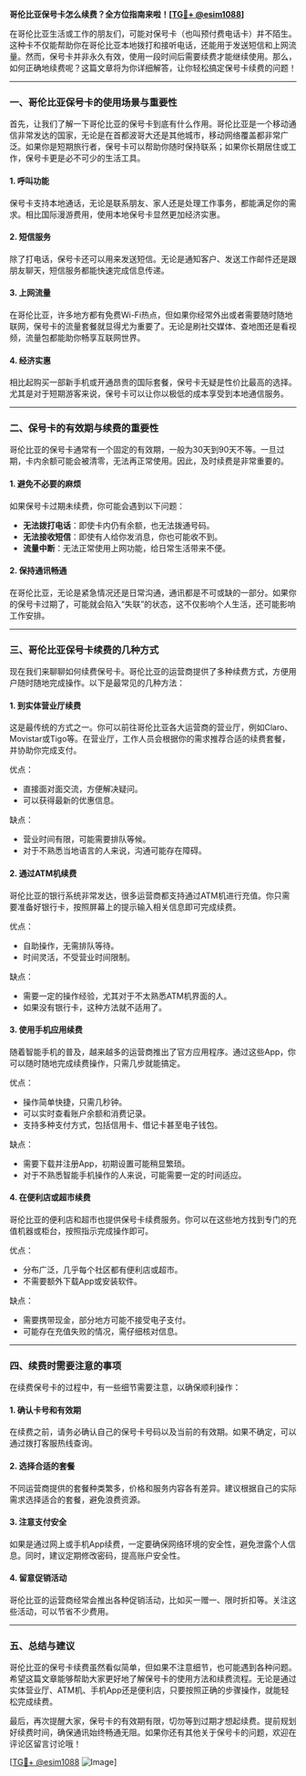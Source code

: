 **哥伦比亚保号卡怎么续费？全方位指南来啦！[[TG💪+ @esim1088](https://t.me/s/esim1088)]**

在哥伦比亚生活或工作的朋友们，可能对保号卡（也叫预付费电话卡）并不陌生。这种卡不仅能帮助你在哥伦比亚本地拨打和接听电话，还能用于发送短信和上网流量。然而，保号卡并非永久有效，使用一段时间后需要续费才能继续使用。那么，如何正确地续费呢？这篇文章将为你详细解答，让你轻松搞定保号卡续费的问题！

---

### 一、哥伦比亚保号卡的使用场景与重要性

首先，让我们了解一下哥伦比亚的保号卡到底有什么作用。哥伦比亚是一个移动通信非常发达的国家，无论是在首都波哥大还是其他城市，移动网络覆盖都非常广泛。如果你是短期旅行者，保号卡可以帮助你随时保持联系；如果你长期居住或工作，保号卡更是必不可少的生活工具。

#### 1. 呼叫功能
保号卡支持本地通话，无论是联系朋友、家人还是处理工作事务，都能满足你的需求。相比国际漫游费用，使用本地保号卡显然更加经济实惠。

#### 2. 短信服务
除了打电话，保号卡还可以用来发送短信。无论是通知客户、发送工作邮件还是跟朋友聊天，短信服务都能快速完成信息传递。

#### 3. 上网流量
在哥伦比亚，许多地方都有免费Wi-Fi热点，但如果你经常外出或者需要随时随地联网，保号卡的流量套餐就显得尤为重要了。无论是刷社交媒体、查地图还是看视频，流量包都能助你畅享互联网世界。

#### 4. 经济实惠
相比起购买一部新手机或开通昂贵的国际套餐，保号卡无疑是性价比最高的选择。尤其是对于短期游客来说，保号卡可以让你以极低的成本享受到本地通信服务。

---

### 二、保号卡的有效期与续费的重要性

哥伦比亚的保号卡通常有一个固定的有效期，一般为30天到90天不等。一旦过期，卡内余额可能会被清零，无法再正常使用。因此，及时续费是非常重要的。

#### 1. 避免不必要的麻烦
如果保号卡过期未续费，你可能会遇到以下问题：
- **无法拨打电话**：即使卡内仍有余额，也无法拨通号码。
- **无法接收短信**：即使有人给你发消息，你也可能收不到。
- **流量中断**：无法正常使用上网功能，给日常生活带来不便。

#### 2. 保持通讯畅通
在哥伦比亚，无论是紧急情况还是日常沟通，通讯都是不可或缺的一部分。如果你的保号卡过期了，可能就会陷入“失联”的状态，这不仅影响个人生活，还可能影响工作安排。

---

### 三、哥伦比亚保号卡续费的几种方式

现在我们来聊聊如何续费保号卡。哥伦比亚的运营商提供了多种续费方式，方便用户随时随地完成操作。以下是最常见的几种方法：

#### 1. 到实体营业厅续费
这是最传统的方式之一。你可以前往哥伦比亚各大运营商的营业厅，例如Claro、Movistar或Tigo等。在营业厅，工作人员会根据你的需求推荐合适的续费套餐，并协助你完成支付。

优点：
- 直接面对面交流，方便解决疑问。
- 可以获得最新的优惠信息。

缺点：
- 营业时间有限，可能需要排队等候。
- 对于不熟悉当地语言的人来说，沟通可能存在障碍。

#### 2. 通过ATM机续费
哥伦比亚的银行系统非常发达，很多运营商都支持通过ATM机进行充值。你只需要准备好银行卡，按照屏幕上的提示输入相关信息即可完成续费。

优点：
- 自助操作，无需排队等待。
- 时间灵活，不受营业时间限制。

缺点：
- 需要一定的操作经验，尤其对于不太熟悉ATM机界面的人。
- 如果没有银行卡，这种方法就不适用了。

#### 3. 使用手机应用续费
随着智能手机的普及，越来越多的运营商推出了官方应用程序。通过这些App，你可以随时随地完成续费操作，只需几步就能搞定。

优点：
- 操作简单快捷，只需几秒钟。
- 可以实时查看账户余额和消费记录。
- 支持多种支付方式，包括信用卡、借记卡甚至电子钱包。

缺点：
- 需要下载并注册App，初期设置可能稍显繁琐。
- 对于不熟悉智能手机操作的人来说，可能需要一定的时间适应。

#### 4. 在便利店或超市续费
哥伦比亚的便利店和超市也提供保号卡续费服务。你可以在这些地方找到专门的充值机器或柜台，按照指示完成操作即可。

优点：
- 分布广泛，几乎每个社区都有便利店或超市。
- 不需要额外下载App或安装软件。

缺点：
- 需要携带现金，部分地方可能不接受电子支付。
- 可能存在充值失败的情况，需仔细核对信息。

---

### 四、续费时需要注意的事项

在续费保号卡的过程中，有一些细节需要注意，以确保顺利操作：

#### 1. 确认卡号和有效期
在续费之前，请务必确认自己的保号卡号码以及当前的有效期。如果不确定，可以通过拨打客服热线查询。

#### 2. 选择合适的套餐
不同运营商提供的套餐种类繁多，价格和服务内容各有差异。建议根据自己的实际需求选择适合的套餐，避免浪费资源。

#### 3. 注意支付安全
如果是通过网上或手机App续费，一定要确保网络环境的安全性，避免泄露个人信息。同时，建议定期修改密码，提高账户安全性。

#### 4. 留意促销活动
哥伦比亚的运营商经常会推出各种促销活动，比如买一赠一、限时折扣等。关注这些活动，可以节省不少费用。

---

### 五、总结与建议

哥伦比亚的保号卡续费虽然看似简单，但如果不注意细节，也可能遇到各种问题。希望这篇文章能够帮助大家更好地了解保号卡的使用方法和续费流程。无论是通过实体营业厅、ATM机、手机App还是便利店，只要按照正确的步骤操作，就能轻松完成续费。

最后，再次提醒大家，保号卡的有效期有限，切勿等到过期才想起续费。提前规划好续费时间，确保通讯始终畅通无阻。如果你还有其他关于保号卡的问题，欢迎在评论区留言讨论哦！

[[TG💪+ @esim1088](https://t.me/s/esim1088) ![Image](https://i.postimg.cc/4NQfJmqS/Snipaste-2025-05-13-00-14-12.png)]